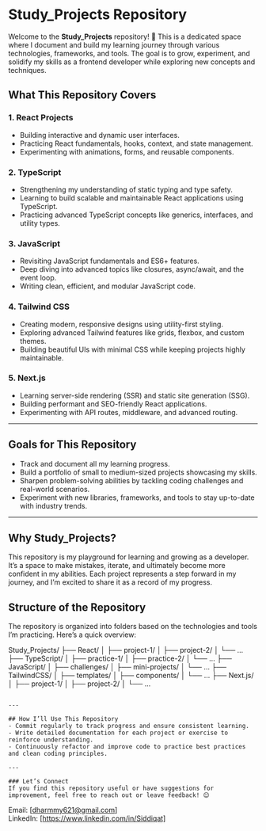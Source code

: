 # Study_Projects Repository

Welcome to the **Study_Projects** repository! 🎉 This is a dedicated space where I document and build my learning journey through various technologies, frameworks, and tools. The goal is to grow, experiment, and solidify my skills as a frontend developer while exploring new concepts and techniques.


## **What This Repository Covers**

### **1. React Projects**
- Building interactive and dynamic user interfaces.
- Practicing React fundamentals, hooks, context, and state management.
- Experimenting with animations, forms, and reusable components.

### **2. TypeScript**
- Strengthening my understanding of static typing and type safety.
- Learning to build scalable and maintainable React applications using TypeScript.
- Practicing advanced TypeScript concepts like generics, interfaces, and utility types.

### **3. JavaScript**
- Revisiting JavaScript fundamentals and ES6+ features.
- Deep diving into advanced topics like closures, async/await, and the event loop.
- Writing clean, efficient, and modular JavaScript code.

### **4. Tailwind CSS**
- Creating modern, responsive designs using utility-first styling.
- Exploring advanced Tailwind features like grids, flexbox, and custom themes.
- Building beautiful UIs with minimal CSS while keeping projects highly maintainable.

### **5. Next.js**
- Learning server-side rendering (SSR) and static site generation (SSG).
- Building performant and SEO-friendly React applications.
- Experimenting with API routes, middleware, and advanced routing.

---

## **Goals for This Repository**
- Track and document all my learning progress.
- Build a portfolio of small to medium-sized projects showcasing my skills.
- Sharpen problem-solving abilities by tackling coding challenges and real-world scenarios.
- Experiment with new libraries, frameworks, and tools to stay up-to-date with industry trends.

---

## **Why Study_Projects?**
This repository is my playground for learning and growing as a developer. It’s a space to make mistakes, iterate, and ultimately become more confident in my abilities. Each project represents a step forward in my journey, and I’m excited to share it as a record of my progress.


## **Structure of the Repository**
The repository is organized into folders based on the technologies and tools I’m practicing. Here’s a quick overview:


Study_Projects/
├── React/
│   ├── project-1/
│   ├── project-2/
│   └── ...
├── TypeScript/
│   ├── practice-1/
│   ├── practice-2/
│   └── ...
├── JavaScript/
│   ├── challenges/
│   ├── mini-projects/
│   └── ...
├── TailwindCSS/
│   ├── templates/
│   ├── components/
│   └── ...
├── Next.js/
│   ├── project-1/
│   ├── project-2/
│   └── ...
```

---

## How I’ll Use This Repository
- Commit regularly to track progress and ensure consistent learning.
- Write detailed documentation for each project or exercise to reinforce understanding.
- Continuously refactor and improve code to practice best practices and clean coding principles.

---

### Let’s Connect
If you find this repository useful or have suggestions for improvement, feel free to reach out or leave feedback! 😊

```
Email: [dharmmy621@gmail.com]  
LinkedIn: [https://www.linkedin.com/in/Siddiqat]  

